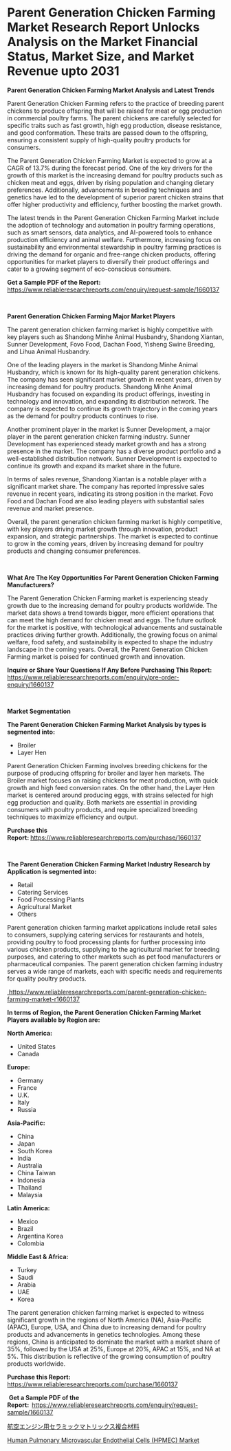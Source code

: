 <p><h1>Parent Generation Chicken Farming Market Research Report Unlocks Analysis on the Market Financial Status, Market Size, and Market Revenue upto 2031</h1></p><p><strong>Parent Generation Chicken Farming Market Analysis and Latest Trends</strong></p>
<p><p>Parent Generation Chicken Farming refers to the practice of breeding parent chickens to produce offspring that will be raised for meat or egg production in commercial poultry farms. The parent chickens are carefully selected for specific traits such as fast growth, high egg production, disease resistance, and good conformation. These traits are passed down to the offspring, ensuring a consistent supply of high-quality poultry products for consumers.</p><p>The Parent Generation Chicken Farming Market is expected to grow at a CAGR of 13.7% during the forecast period. One of the key drivers for the growth of this market is the increasing demand for poultry products such as chicken meat and eggs, driven by rising population and changing dietary preferences. Additionally, advancements in breeding techniques and genetics have led to the development of superior parent chicken strains that offer higher productivity and efficiency, further boosting the market growth.</p><p>The latest trends in the Parent Generation Chicken Farming Market include the adoption of technology and automation in poultry farming operations, such as smart sensors, data analytics, and AI-powered tools to enhance production efficiency and animal welfare. Furthermore, increasing focus on sustainability and environmental stewardship in poultry farming practices is driving the demand for organic and free-range chicken products, offering opportunities for market players to diversify their product offerings and cater to a growing segment of eco-conscious consumers.</p></p>
<p><strong>Get a Sample PDF of the Report:&nbsp;</strong> <a href="https://www.reliableresearchreports.com/enquiry/request-sample/1660137">https://www.reliableresearchreports.com/enquiry/request-sample/1660137</a></p>
<p>&nbsp;</p>
<p><strong>Parent Generation Chicken Farming Major Market Players</strong></p>
<p><p>The parent generation chicken farming market is highly competitive with key players such as Shandong Minhe Animal Husbandry, Shandong Xiantan, Sunner Development, Fovo Food, Dachan Food, Yisheng Swine Breeding, and Lihua Animal Husbandry. </p><p>One of the leading players in the market is Shandong Minhe Animal Husbandry, which is known for its high-quality parent generation chickens. The company has seen significant market growth in recent years, driven by increasing demand for poultry products. Shandong Minhe Animal Husbandry has focused on expanding its product offerings, investing in technology and innovation, and expanding its distribution network. The company is expected to continue its growth trajectory in the coming years as the demand for poultry products continues to rise.</p><p>Another prominent player in the market is Sunner Development, a major player in the parent generation chicken farming industry. Sunner Development has experienced steady market growth and has a strong presence in the market. The company has a diverse product portfolio and a well-established distribution network. Sunner Development is expected to continue its growth and expand its market share in the future.</p><p>In terms of sales revenue, Shandong Xiantan is a notable player with a significant market share. The company has reported impressive sales revenue in recent years, indicating its strong position in the market. Fovo Food and Dachan Food are also leading players with substantial sales revenue and market presence.</p><p>Overall, the parent generation chicken farming market is highly competitive, with key players driving market growth through innovation, product expansion, and strategic partnerships. The market is expected to continue to grow in the coming years, driven by increasing demand for poultry products and changing consumer preferences.</p></p>
<p>&nbsp;</p>
<p><strong>What Are The Key Opportunities For Parent Generation Chicken Farming Manufacturers?</strong></p>
<p><p>The Parent Generation Chicken Farming market is experiencing steady growth due to the increasing demand for poultry products worldwide. The market data shows a trend towards bigger, more efficient operations that can meet the high demand for chicken meat and eggs. The future outlook for the market is positive, with technological advancements and sustainable practices driving further growth. Additionally, the growing focus on animal welfare, food safety, and sustainability is expected to shape the industry landscape in the coming years. Overall, the Parent Generation Chicken Farming market is poised for continued growth and innovation.</p></p>
<p><strong>Inquire or Share Your Questions If Any Before Purchasing This Report:</strong> <a href="https://www.reliableresearchreports.com/enquiry/pre-order-enquiry/1660137">https://www.reliableresearchreports.com/enquiry/pre-order-enquiry/1660137</a></p>
<p>&nbsp;</p>
<p><strong>Market Segmentation</strong></p>
<p><strong>The Parent Generation Chicken Farming Market Analysis by types is segmented into:</strong></p>
<p><ul><li>Broiler</li><li>Layer Hen</li></ul></p>
<p><p>Parent Generation Chicken Farming involves breeding chickens for the purpose of producing offspring for broiler and layer hen markets. The Broiler market focuses on raising chickens for meat production, with quick growth and high feed conversion rates. On the other hand, the Layer Hen market is centered around producing eggs, with strains selected for high egg production and quality. Both markets are essential in providing consumers with poultry products, and require specialized breeding techniques to maximize efficiency and output.</p></p>
<p><strong>Purchase this Report:&nbsp;</strong><a href="https://www.reliableresearchreports.com/purchase/1660137">https://www.reliableresearchreports.com/purchase/1660137</a></p>
<p>&nbsp;</p>
<p><strong>The Parent Generation Chicken Farming Market Industry Research by Application is segmented into:</strong></p>
<p><ul><li>Retail</li><li>Catering Services</li><li>Food Processing Plants</li><li>Agricultural Market</li><li>Others</li></ul></p>
<p><p>Parent generation chicken farming market applications include retail sales to consumers, supplying catering services for restaurants and hotels, providing poultry to food processing plants for further processing into various chicken products, supplying to the agricultural market for breeding purposes, and catering to other markets such as pet food manufacturers or pharmaceutical companies. The parent generation chicken farming industry serves a wide range of markets, each with specific needs and requirements for quality poultry products.</p></p>
<p><a href="https://www.reliableresearchreports.com/parent-generation-chicken-farming-market-r1660137">&nbsp;https://www.reliableresearchreports.com/parent-generation-chicken-farming-market-r1660137</a></p>
<p><strong>In terms of Region, the Parent Generation Chicken Farming Market Players available by Region are:</strong></p>
<p>
    <p> <strong> North America: </strong>
        <ul>
            <li>United States</li>
            <li>Canada</li>
        </ul>
        </p> 
    <p> <strong> Europe: </strong>
        <ul>
            <li>Germany</li>
            <li>France</li>
            <li>U.K.</li>
            <li>Italy</li>
            <li>Russia</li>
        </ul>
        </p> 
    <p> <strong> Asia-Pacific: </strong>
        <ul>
            <li>China</li>
            <li>Japan</li>
            <li>South Korea</li>
            <li>India</li>
            <li>Australia</li>
            <li>China Taiwan</li>
            <li>Indonesia</li>
            <li>Thailand</li>
            <li>Malaysia</li>
        </ul>
        </p> 
    <p> <strong> Latin America: </strong>
        <ul>
            <li>Mexico</li>
            <li>Brazil</li>
            <li>Argentina Korea</li>
            <li>Colombia</li>
        </ul>
        </p> 
    <p> <strong> Middle East & Africa: </strong>
        <ul>
            <li>Turkey</li>
            <li>Saudi</li>
            <li>Arabia</li>
            <li>UAE</li>
            <li>Korea</li>
        </ul>
    </p>
    </p>
<p><p>The parent generation chicken farming market is expected to witness significant growth in the regions of North America (NA), Asia-Pacific (APAC), Europe, USA, and China due to increasing demand for poultry products and advancements in genetics technologies. Among these regions, China is anticipated to dominate the market with a market share of 35%, followed by the USA at 25%, Europe at 20%, APAC at 15%, and NA at 5%. This distribution is reflective of the growing consumption of poultry products worldwide.</p></p>
<p><strong>Purchase this Report: </strong><a href="https://www.reliableresearchreports.com/purchase/1660137">https://www.reliableresearchreports.com/purchase/1660137</a></p>
<p>&nbsp;<strong>Get a Sample PDF of the Report:&nbsp;&nbsp;</strong><a href="https://www.reliableresearchreports.com/enquiry/request-sample/1660137">https://www.reliableresearchreports.com/enquiry/request-sample/1660137</a></p>
<p><strong></strong></p>
<p><p><a href="https://github.com/oqoeusbvpadwjs08/Market-Research-Report-List-2/blob/main/9198273117950.md">航空エンジン用セラミックマトリックス複合材料</a></p><p><a href="https://github.com/SheilaBruen2023/Market-Research-Report-List-1/blob/main/human-pulmonary-microvascular-endothelial-cells-hpmec-market.md">Human Pulmonary Microvascular Endothelial Cells (HPMEC) Market</a></p></p>